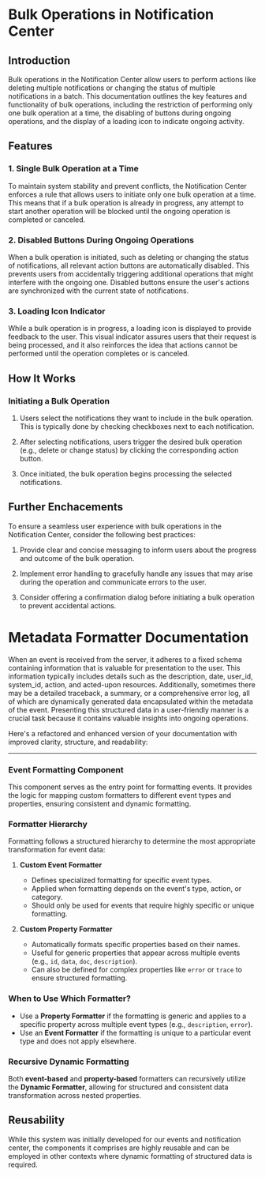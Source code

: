 # Bulk Operations in Notification Center

## Introduction

Bulk operations in the Notification Center allow users to perform actions like deleting multiple notifications or changing the status of multiple notifications in a batch. This documentation outlines the key features and functionality of bulk operations, including the restriction of performing only one bulk operation at a time, the disabling of buttons during ongoing operations, and the display of a loading icon to indicate ongoing activity.

## Features

### 1. Single Bulk Operation at a Time

To maintain system stability and prevent conflicts, the Notification Center enforces a rule that allows users to initiate only one bulk operation at a time. This means that if a bulk operation is already in progress, any attempt to start another operation will be blocked until the ongoing operation is completed or canceled.

### 2. Disabled Buttons During Ongoing Operations

When a bulk operation is initiated, such as deleting or changing the status of notifications, all relevant action buttons are automatically disabled. This prevents users from accidentally triggering additional operations that might interfere with the ongoing one. Disabled buttons ensure the user's actions are synchronized with the current state of notifications.

### 3. Loading Icon Indicator

While a bulk operation is in progress, a loading icon is displayed to provide feedback to the user. This visual indicator assures users that their request is being processed, and it also reinforces the idea that actions cannot be performed until the operation completes or is canceled.

## How It Works

### Initiating a Bulk Operation

1. Users select the notifications they want to include in the bulk operation. This is typically done by checking checkboxes next to each notification.

2. After selecting notifications, users trigger the desired bulk operation (e.g., delete or change status) by clicking the corresponding action button.

3. Once initiated, the bulk operation begins processing the selected notifications.

## Further Enchacements

To ensure a seamless user experience with bulk operations in the Notification Center, consider the following best practices:

1. Provide clear and concise messaging to inform users about the progress and outcome of the bulk operation.

2. Implement error handling to gracefully handle any issues that may arise during the operation and communicate errors to the user.

3. Consider offering a confirmation dialog before initiating a bulk operation to prevent accidental actions.

# Metadata Formatter Documentation

When an event is received from the server, it adheres to a fixed schema containing information that is valuable for presentation to the user. This information typically includes details such as the description, date, user_id, system_id, action, and acted-upon resources. Additionally, sometimes there may be a detailed traceback, a summary, or a comprehensive error log, all of which are dynamically generated data encapsulated within the metadata of the event. Presenting this structured data in a user-friendly manner is a crucial task because it contains valuable insights into ongoing operations.

Here's a refactored and enhanced version of your documentation with improved clarity, structure, and readability:

---

### Event Formatting Component

This component serves as the entry point for formatting events. It provides the logic for mapping custom formatters to different event types and properties, ensuring consistent and dynamic formatting.

### Formatter Hierarchy

Formatting follows a structured hierarchy to determine the most appropriate transformation for event data:

1. **Custom Event Formatter**

   - Defines specialized formatting for specific event types.
   - Applied when formatting depends on the event's type, action, or category.
   - Should only be used for events that require highly specific or unique formatting.

2. **Custom Property Formatter**
   - Automatically formats specific properties based on their names.
   - Useful for generic properties that appear across multiple events (e.g., `id`, `data`, `doc`, `description`).
   - Can also be defined for complex properties like `error` or `trace` to ensure structured formatting.

### When to Use Which Formatter?

- Use a **Property Formatter** if the formatting is generic and applies to a specific property across multiple event types (e.g., `description`, `error`).
- Use an **Event Formatter** if the formatting is unique to a particular event type and does not apply elsewhere.

### Recursive Dynamic Formatting

Both **event-based** and **property-based** formatters can recursively utilize the **Dynamic Formatter**, allowing for structured and consistent data transformation across nested properties.

## Reusability

While this system was initially developed for our events and notification center, the components it comprises are highly reusable and can be employed in other contexts where dynamic formatting of structured data is required.
